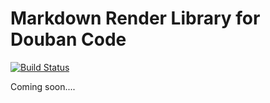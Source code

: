 Markdown Render Library for Douban Code
====

[![Build Status](https://travis-ci.org/qingfeng/mikoto.png)](https://travis-ci.org/qingfeng/mikoto)

Coming soon....
